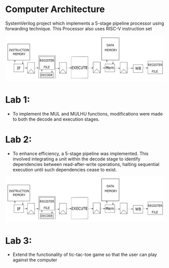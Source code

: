 # Computer Architecture
SystemVerilog project which implements a 5-stage pipeline processor using forwarding technique. This Processor also uses RISC-V instruction set

![Banner](https://github.com/christoschatz/School-Projects/blob/main/Computer%20Architecture/screenshots/processor.png)

# Lab 1:

- To implement the MUL and MULHU functions, modifications were made to both the decode and execution stages.


# Lab 2:

- To enhance efficiency, a 5-stage pipeline was implemented. This involved integrating a unit within the decode stage to identify dependencies between read-after-write operations, halting sequential execution until such dependencies cease to exist.

![Banner](https://github.com/christoschatz/School-Projects/blob/main/Computer%20Architecture/screenshots/processor.png)

# Lab 3:

- Extend the functionality of tic-tac-toe game so that the user can play against the computer

